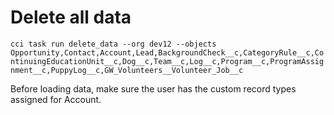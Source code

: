 # Delete all data
`cci task run delete_data --org dev12 --objects Opportunity,Contact,Account,Lead,BackgroundCheck__c,CategoryRule__c,ContinuingEducationUnit__c,Dog__c,Team__c,Log__c,Program__c,ProgramAssignment__c,PuppyLog__c,GW_Volunteers__Volunteer_Job__c`

Before loading data, make sure the user has the custom record types assigned for Account.